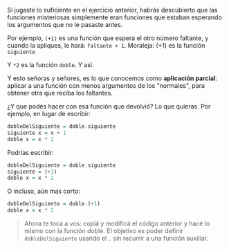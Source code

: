 Si jugaste lo suficiente en el ejercicio anterior, habrás descubierto que las funciones misteriosas simplemente eran funciones que estaban esperando los argumentos que no le pasaste antes. 

Por ejemplo, `(+1)` es una función que espera el otro número faltante, y cuando la apliques, le hará: `faltante + 1`. Moraleja: (+1) es la función `siguiente`

Y `*2` es la función `doble`. Y así. 

Y esto señoras y señores, es lo que conocemos como **aplicación parcial**: aplicar a una función con menos argumentos de los "normales", para obtener otra que reciba los faltantes. 

¿Y que podés hacer con esa función que devolvió? Lo que quieras. Por ejemplo, en lugar de escribir: 

```haskell
dobleDelSiguiente = doble.siguiente
siguiente x = x + 1 
doble x = x * 2
```

Podrías escribir:

```haskell
dobleDelSiguiente = doble.siguiente
siguiente = (+1)
doble x = x * 2
```

O incluso, aún mas corto: 

```haskell
dobleDelSiguiente = doble.(+1)
doble x = x * 2
```


> Ahora te toca a vos: copiá y modificá el código anterior y hacé lo mismo con la función doble. El objetivo es poder definir `dobleDelSiguiente` usando el `.` sin recurrir a una función auxiliar.

